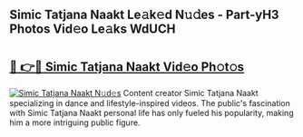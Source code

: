 ## Simic Tatjana Naakt Le𝚊k𝚎d N𝚞𝚍es - Part-yH3 Photos Vid𝚎o Le𝚊ks WdUCH

# <h2><a href="http://fb2sl0.evod.top/?m=Simic+Tatjana+Naakt">🔗 👉🔴 Simic Tatjana Naakt Vid𝚎o Ph𝚘t𝚘s</a></h2>

[![Simic Tatjana Naakt N𝚞d𝚎s](https://i.imgur.com/8V9OHl7.gif)](http://fb2sl0.evod.top/?m=Simic+Tatjana+Naakt)
Content creator Simic Tatjana Naakt specializing in dance and lifestyle-inspired videos. The public's fascination with Simic Tatjana Naakt personal life has only fueled his popularity, making him a more intriguing public figure. 
